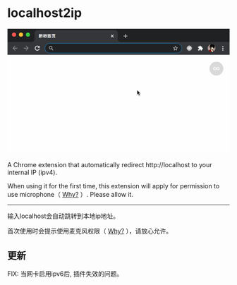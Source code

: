 # localhost2ip

![demo](demo.gif)

A Chrome extension that automatically redirect http://localhost to your internal IP (ipv4).

When using it for the first time, 
this extension will apply for permission to use microphone（ [Why?](https://groups.google.com/forum/#!topic/discuss-webrtc/6stQXi72BEU) ）. 
Please allow it.

<hr>

输入localhost会自动跳转到本地ip地址。

首次使用时会提示使用麦克风权限（ [Why?](https://groups.google.com/forum/#!topic/discuss-webrtc/6stQXi72BEU) ），请放心允许。

## 更新
FIX: 当网卡启用ipv6后, 插件失效的问题。
